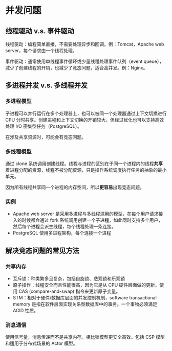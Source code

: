 # 并发问题

## 线程驱动 v.s. 事件驱动

线程驱动：编程简单直接，不需要处理异步和回调。例：Tomcat，Apache web server，每个请求由一个线程处理。

事件驱动：通常使用单线程事件循环或少量线程处理事件队列（event queue），减少了创建线程的开销，也减少了竞态问题，适合高并发。例：Nginx。

## 多进程并发 v.s. 多线程并发

### 多进程模型

子进程可以并行运行在多个处理器上，也可以被同一个处理器通过上下文切换进行 CPU 分时共享。创建进程和上下文切换的开销较大，但经过优化也可以支持高效处理  I/O 密集型任务（PostgreSQL）。

在涉及共享资源时，可能会有竞态问题。

### 多线程模型

通过 clone 系统调用创建线程。线程与进程的区别在于同一个进程内的线程**共享**着进程分配的资源，线程不被分配资源，只是操作系统调度执行任务的抽象的最小单元。

因为所有线程共享同一个进程的内存空间，所以**更容易**出现竞态问题。

### 实例

- Apache web server 是采用多进程与多线程混用的模型，在每个用户请求接入的时候都会通过 fork 系统调用创建一个子进程，如此同时支持多个用户，然后每个进程会派生线程，每个线程处理一条连接。
- PostgreSQL 使用多进程架构，每个连接一个进程

## 解决竞态问题的常见方法

### 共享内存

- 互斥锁：种类繁多且复杂，包括自旋锁、悲观锁和乐观锁
- 原子操作：线程安全而且性能很高，因为它是从 CPU 硬件层面做的更新，使用 CAS (compare-and-swap) 指令来更新原子变量。
- STM：相对于硬件/数据库层面的并发控制机制，software transactional memory 是指在软件层面实现关系型数据库中的事务。一个事物必须满足 ACID 性质。

### 消息通信

使用信号量，消息传递而不是共享内存。相比锁模型更安全高效。包括 CSP 模型和适用于分布式场景的 Actor 模型。
